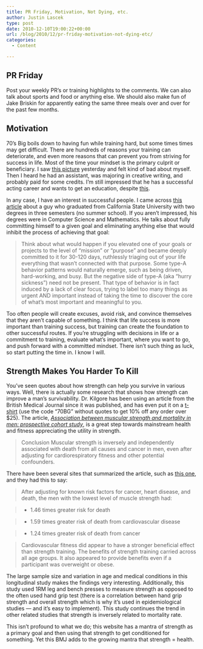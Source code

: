 ```yaml
---
title: PR Friday, Motivation, Not Dying, etc.
author: Justin Lascek
type: post
date: 2010-12-10T19:00:22+00:00
url: /blog/2010/12/pr-friday-motivation-not-dying-etc/
categories:
  - Content

---
```

## PR Friday

Post your weekly PR&#8217;s or training highlights to the comments. We can also talk about sports and food or anything else. We should also make fun of Jake Briskin for apparently eating the same three meals over and over for the past few months.
  


## Motivation

70&#8217;s Big boils down to having fun while training hard, but some times times may get difficult. There are hundreds of reasons your training can deteriorate, and even more reasons that can prevent you from striving for success in life. Most of the time your mindset is the primary culprit or beneficiary. I saw [this picture][1] yesterday and felt kind of bad about myself. Then I heard he had an assistant, was majoring in creative writing, and probably paid for some credits. I&#8217;m still impressed that he has a successful acting career and wants to get an education, despite [this][2].
  

  
In any case, I have an interest in successful people. I came across [this article][3] about a guy who graduated from California State University with two degrees in three semesters (no summer school). If you aren&#8217;t impressed, his degrees were in Computer Science and Mathematics. He talks about fully committing himself to a given goal and eliminating anything else that would inhibit the process of achieving that goal:

> Think about what would happen if you elevated one of your goals or projects to the level of “mission” or “purpose” and became deeply committed to it for 30-120 days, ruthlessly triaging out of your life everything that wasn’t connected with that purpose. Some type-A behavior patterns would naturally emerge, such as being driven, hard-working, and busy. But the negative side of type-A (aka “hurry sickness”) need not be present. That type of behavior is in fact induced by a lack of clear focus, trying to label too many things as urgent AND important instead of taking the time to discover the core of what’s most important and meaningful to you.

Too often people will create excuses, avoid risk, and convince themselves that they aren&#8217;t capable of something. I think that life success is more important than training success, but training can create the foundation to other successful routes. If you&#8217;re struggling with decisions in life or a commitment to training, evaluate what&#8217;s important, where you want to go, and push forward with a committed mindset. There isn&#8217;t such thing as luck, so start putting the time in. I know I will.
  


## Strength Makes You Harder To Kill

You&#8217;ve seen quotes about how strength can help you survive in various ways. Well, there is actually some research that shows how strength can improve a man&#8217;s survivability. Dr. Kilgore has been using an article from the British Medical Journal since it was published, and has even put it on a [t-shirt][4] (use the code &#8220;70BG&#8221; without quotes to get 10% off any order over $25). The article, _[Association between muscular strength and mortality in men: prospective cohort study][5]_, is a great step towards mainstream health and fitness appreciating the utility in strength.

> Conclusion Muscular strength is inversely and independently associated with death from all causes and cancer in men, even after adjusting for cardiorespiratory fitness and other potential confounders. 

There have been several sites that summarized the article, such as [this one][6], and they had this to say:

> After adjusting for known risk factors for cancer, heart disease, and death, the men with the lowest level of muscle strength had:
  
> 
      
> * 1.46 times greater risk for death
      
> * 1.59 times greater risk of death from cardiovascular disease
      
> * 1.24 times greater risk of death from cancer
  
> 
  
> Cardiovascular fitness did appear to have a stronger beneficial effect than strength training. The benefits of strength training carried across all age groups. It also appeared to provide benefits even if a participant was overweight or obese. 

The large sample size and variation in age and medical conditions in this longitudinal study makes the findings very interesting. Additionally, this study used 1RM leg and bench presses to measure strength as opposed to the often used hand grip test (there is a correlation between hand grip strength and overall strength which is why it&#8217;s used in epidemiological studies &#8212; and it&#8217;s easy to implement). This study continues the trend in other related studies that strength is inversely related to mortality rate.
  

  
This isn&#8217;t profound to what we do; this website has a mantra of strength as a primary goal and then using that strength to get conditioned for something. Yet this BMJ adds to the growing mantra that strength = health.

 [1]: http://i.imgur.com/eMC7Y.jpg
 [2]: http://ll-media.tmz.com/2009/03/10/0310_james_franco_sleeping-1.jpg
 [3]: http://www.stevepavlina.com/blog/2005/12/graduating-college-in-3-semesters/
 [4]: http://killustrated.com/strength-facts-tshirt.html
 [5]: http://www.bmj.com/content/337/bmj.a439.full
 [6]: http://www.somersetmedicalcenter.com/142558.cfm
